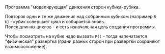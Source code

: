 Программа "моделирующая" движения сторон кубика-рубика.

Повторяя одни и те же движения над собранным кубиком (например ```R U```) - кубик совершает цикл и собирается вновь. \
Поиск длинны циклов - и есть изначальная цель создания программы.

Чтобы посмотреть на кубик надо вызвать ```P()``` - тогда напечатается "физическая" развертка (грани разных сторон при развертки сохраняют взаимоположение).